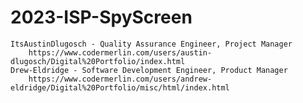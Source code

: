 # 2023-ISP-SpyScreen
	ItsAustinDlugosch - Quality Assurance Engineer, Project Manager
		https://www.codermerlin.com/users/austin-dlugosch/Digital%20Portfolio/index.html
	Drew-Eldridge - Software Development Engineer, Product Manager
		https://www.codermerlin.com/users/andrew-eldridge/Digital%20Portfolio/misc/html/index.html
